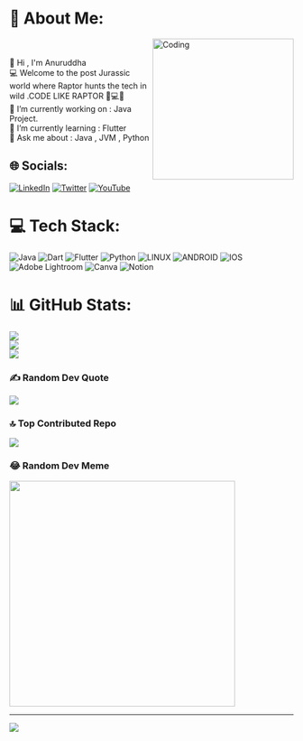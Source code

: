 # 💫 About Me:
<img align="right" alt="Coding" width="250" src="https://gifdb.com/images/high/animated-man-computer-coding-nae6mec378lsg1i3.gif"><br><br>👋 Hi , I'm Anuruddha<br>💻 Welcome to the post Jurassic world where Raptor hunts the tech in wild .CODE LIKE RAPTOR 🦖💻🔥<br>🔭 I’m currently working on : Java Project.<br>🌱 I’m currently learning : Flutter<br>💬 Ask me about : Java , JVM , Python<br>


## 🌐 Socials:
[![LinkedIn](https://img.shields.io/badge/LinkedIn-%230077B5.svg?logo=linkedin&logoColor=white)](https://linkedin.com/in/AnuruddhaGawai) [![Twitter](https://img.shields.io/badge/Twitter-%231DA1F2.svg?logo=Twitter&logoColor=white)](https://twitter.com/AnuruddhaGawai) [![YouTube](https://img.shields.io/badge/YouTube-%23FF0000.svg?logo=YouTube&logoColor=white)](https://youtube.com/@ASInematic) 

# 💻 Tech Stack:
![Java](https://img.shields.io/badge/java-%23ED8B00.svg?style=flat&logo=java&logoColor=white) ![Dart](https://img.shields.io/badge/dart-%230175C2.svg?style=flat&logo=dart&logoColor=white) ![Flutter](https://img.shields.io/badge/Flutter-%2302569B.svg?style=flat&logo=Flutter&logoColor=white) ![Python](https://img.shields.io/badge/python-3670A0?style=flat&logo=python&logoColor=ffdd54) ![LINUX](https://img.shields.io/badge/Linux-FCC624?style=flat&logo=linux&logoColor=black) ![ANDROID](https://img.shields.io/badge/android-%2320232a.svg?style=flat&logo=android&logoColor=%a4c639) ![IOS](https://img.shields.io/badge/IOS-%2320232a.svg?style=flat&logo=apple&logoColor=white) ![Adobe Lightroom](https://img.shields.io/badge/Adobe%20Lightroom-31A8FF.svg?style=flat&logo=Adobe%20Lightroom&logoColor=white) ![Canva](https://img.shields.io/badge/Canva-%2300C4CC.svg?style=flat&logo=Canva&logoColor=white) ![Notion](https://img.shields.io/badge/Notion-%23000000.svg?style=flat&logo=notion&logoColor=white)
# 📊 GitHub Stats:
![](https://github-readme-stats.vercel.app/api?username=AnuruddhaRaptor&theme=gruvbox&hide_border=false&include_all_commits=false&count_private=false)<br/>
![](https://github-readme-streak-stats.herokuapp.com/?user=AnuruddhaRaptor&theme=gruvbox&hide_border=false)<br/>
![](https://github-readme-stats.vercel.app/api/top-langs/?username=AnuruddhaRaptor&theme=gruvbox&hide_border=false&include_all_commits=false&count_private=false&layout=compact)

### ✍️ Random Dev Quote
![](https://quotes-github-readme.vercel.app/api?type=horizontal&theme=gruvbox)

### 🔝 Top Contributed Repo
![](https://github-contributor-stats.vercel.app/api?username=AnuruddhaRaptor&limit=5&theme=gruvbox&combine_all_yearly_contributions=true)

### 😂 Random Dev Meme
<img src='https://randommeme-five.vercel.app/' style="height: 400px;"/>

---
[![](https://visitcount.itsvg.in/api?id=AnuruddhaRaptor&icon=0&color=3)](https://visitcount.itsvg.in)

<!-- Proudly created with GPRM ( https://gprm.itsvg.in ) -->

